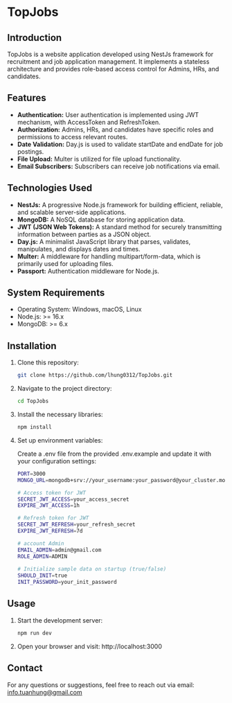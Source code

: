 # TopJobs

## Introduction

TopJobs is a website application developed using NestJs framework for recruitment and job application management. It implements a stateless architecture and provides role-based access control for Admins, HRs, and candidates.

## Features

- **Authentication:** User authentication is implemented using JWT mechanism, with AccessToken and RefreshToken.
- **Authorization:** Admins, HRs, and candidates have specific roles and permissions to access relevant routes.
- **Date Validation:** Day.js is used to validate startDate and endDate for job postings.
- **File Upload:** Multer is utilized for file upload functionality.
- **Email Subscribers:** Subscribers can receive job notifications via email.

## Technologies Used

- **NestJs:** A progressive Node.js framework for building efficient, reliable, and scalable server-side applications.
- **MongoDB:** A NoSQL database for storing application data.
- **JWT (JSON Web Tokens):** A standard method for securely transmitting information between parties as a JSON object.
- **Day.js:** A minimalist JavaScript library that parses, validates, manipulates, and displays dates and times.
- **Multer:** A middleware for handling multipart/form-data, which is primarily used for uploading files.
- **Passport:** Authentication middleware for Node.js.

## System Requirements

- Operating System: Windows, macOS, Linux
- Node.js: >= 16.x
- MongoDB: >= 6.x

## Installation

1. Clone this repository:
   ```sh
   git clone https://github.com/lhung0312/TopJobs.git
   ```
2. Navigate to the project directory:
   ```sh
   cd TopJobs
   ```
4. Install the necessary libraries:
   ```sh
   npm install
   ```
5. Set up environment variables:

    Create a .env file from the provided .env.example and update it with your configuration settings:
   ```sh
   PORT=3000
   MONGO_URL=mongodb+srv://your_username:your_password@your_cluster.mongodb.net/
   
   # Access token for JWT
   SECRET_JWT_ACCESS=your_access_secret
   EXPIRE_JWT_ACCESS=1h
   
   # Refresh token for JWT
   SECRET_JWT_REFRESH=your_refresh_secret
   EXPIRE_JWT_REFRESH=7d
   
   # account Admin 
   EMAIL_ADMIN=admin@gmail.com
   ROLE_ADMIN=ADMIN
    
   # Initialize sample data on startup (true/false)
   SHOULD_INIT=true
   INIT_PASSWORD=your_init_password
   ```

## Usage
   
 1. Start the development server:

    ```sh
    npm run dev
    ```
 3. Open your browser and visit:
    http://localhost:3000
   
 ## Contact
 
   For any questions or suggestions, feel free to reach out via email: info.tuanhung@gmail.com
